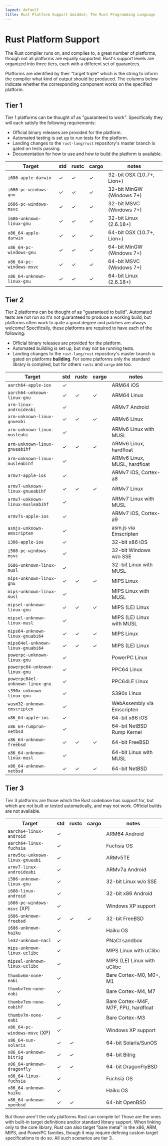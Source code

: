 ```yaml
---
layout: default
title: Rust Platform Support &middot; The Rust Programming Language
---
```


# Rust Platform Support

The Rust compiler runs on, and compiles to, a great number of platforms, though
not all platforms are equally supported. Rust's support levels are organized
into three tiers, each with a different set of guarantees.

Platforms are identified by their "target triple" which is the string to inform
the compiler what kind of output should be produced. The columns below indicate
whether the corresponding component works on the specified platform.

## Tier 1

Tier 1 platforms can be thought of as "guaranteed to work".
Specifically they will each satisfy the following requirements:

* Official binary releases are provided for the platform.
* Automated testing is set up to run tests for the platform.
* Landing changes to the `rust-lang/rust` repository's master branch is gated on
  tests passing.
* Documentation for how to use and how to build the platform is available.

|  Target                       | std |rustc|cargo| notes                      |
|-------------------------------|-----|-----|-----|----------------------------|
| `i686-apple-darwin`           |  ✓  |  ✓  |  ✓  | 32-bit OSX (10.7+, Lion+)  |
| `i686-pc-windows-gnu`         |  ✓  |  ✓  |  ✓  | 32-bit MinGW (Windows 7+)  |
| `i686-pc-windows-msvc`        |  ✓  |  ✓  |  ✓  | 32-bit MSVC (Windows 7+)   |
| `i686-unknown-linux-gnu`      |  ✓  |  ✓  |  ✓  | 32-bit Linux (2.6.18+)     |
| `x86_64-apple-darwin`         |  ✓  |  ✓  |  ✓  | 64-bit OSX (10.7+, Lion+)  |
| `x86_64-pc-windows-gnu`       |  ✓  |  ✓  |  ✓  | 64-bit MinGW (Windows 7+)  |
| `x86_64-pc-windows-msvc`      |  ✓  |  ✓  |  ✓  | 64-bit MSVC (Windows 7+)   |
| `x86_64-unknown-linux-gnu`    |  ✓  |  ✓  |  ✓  | 64-bit Linux (2.6.18+)     |

## Tier 2

Tier 2 platforms can be thought of as "guaranteed to build". Automated tests
are not run so it's not guaranteed to produce a working build, but platforms
often work to quite a good degree and patches are always welcome! Specifically,
these platforms are required to have each of the following:

* Official binary releases are provided for the platform.
* Automated building is set up, but may not be running tests.
* Landing changes to the `rust-lang/rust` repository's master branch is gated on
  platforms **building**. For some platforms only the standard library is
  compiled, but for others `rustc` and `cargo` are too.

|  Target                           | std |rustc|cargo| notes                        |
|-----------------------------------|-----|-----|-----|------------------------------|
| `aarch64-apple-ios`               |  ✓  |     |     | ARM64 iOS                    |
| `aarch64-unknown-linux-gnu`       |  ✓  |  ✓  |  ✓  | ARM64 Linux                  |
| `arm-linux-androideabi`           |  ✓  |     |     | ARMv7 Android                |
| `arm-unknown-linux-gnueabi`       |  ✓  |  ✓  |  ✓  | ARMv6 Linux                  |
| `arm-unknown-linux-musleabi`      |  ✓  |     |     | ARMv6 Linux with MUSL        |
| `arm-unknown-linux-gnueabihf`     |  ✓  |  ✓  |  ✓  | ARMv6 Linux, hardfloat       |
| `arm-unknown-linux-musleabihf`    |  ✓  |     |     | ARMv6 Linux, MUSL, hardfloat |
| `armv7-apple-ios`                 |  ✓  |     |     | ARMv7 iOS, Cortex-a8         |
| `armv7-unknown-linux-gnueabihf`   |  ✓  |  ✓  |  ✓  | ARMv7 Linux                  |
| `armv7-unknown-linux-musleabihf`  |  ✓  |     |     | ARMv7 Linux with MUSL        |
| `armv7s-apple-ios`                |  ✓  |     |     | ARMv7 iOS, Cortex-a9         |
| `asmjs-unknown-emscripten`        |  ✓  |     |     | asm.js via Emscripten        |
| `i386-apple-ios`                  |  ✓  |     |     | 32-bit x86 iOS               |
| `i586-pc-windows-msvc`            |  ✓  |     |     | 32-bit Windows w/o SSE       |
| `i686-unknown-linux-musl`         |  ✓  |     |     | 32-bit Linux with MUSL       |
| `mips-unknown-linux-gnu`          |  ✓  |  ✓  |  ✓  | MIPS Linux                   |
| `mips-unknown-linux-musl`         |  ✓  |     |     | MIPS Linux with MUSL         |
| `mipsel-unknown-linux-gnu`        |  ✓  |  ✓  |  ✓  | MIPS (LE) Linux              |
| `mipsel-unknown-linux-musl`       |  ✓  |     |     | MIPS (LE) Linux with MUSL    |
| `mips64-unknown-linux-gnuabi64`   |  ✓  |  ✓  |  ✓  | MIPS Linux                   |
| `mips64el-unknown-linux-gnuabi64` |  ✓  |  ✓  |  ✓  | MIPS (LE) Linux              |
| `powerpc-unknown-linux-gnu`       |  ✓  |     |     | PowerPC Linux                |
| `powerpc64-unknown-linux-gnu`     |  ✓  |     |     | PPC64 Linux                  |
| `powerpc64el-unknown-linux-gnu`   |  ✓  |     |     | PPC64LE Linux                |
| `s390x-unknown-linux-gnu`         |  ✓  |     |     | S390x Linux                  |
| `wasm32-unknown-emscripten`       |  ✓  |     |     | WebAssembly via Emscripten   |
| `x86_64-apple-ios`                |  ✓  |     |     | 64-bit x86 iOS               |
| `x86_64-rumprun-netbsd`           |  ✓  |     |     | 64-bit NetBSD Rump Kernel    |
| `x86_64-unknown-freebsd`          |  ✓  |  ✓  |  ✓  | 64-bit FreeBSD               |
| `x86_64-unknown-linux-musl`       |  ✓  |     |     | 64-bit Linux with MUSL       |
| `x86_64-unknown-netbsd`           |  ✓  |  ✓  |  ✓  | 64-bit NetBSD                |

## Tier 3

Tier 3 platforms are those which the Rust codebase has support for, but
which are not built or tested automatically, and may not work.
Official builds are not available.

|  Target                         | std |rustc|cargo| notes                                |
|---------------------------------|-----|-----|-----|--------------------------------------|
| `aarch64-linux-android`         |  ✓  |     |     | ARM64 Android                        |
| `aarch64-linux-fuchsia`         |  ✓  |     |     | Fuchsia OS                           |
| `armv5te-unknown-linux-gnueabi` |  ✓  |     |     | ARMv5TE                              |
| `armv7-linux-androideabi`       |  ✓  |     |     | ARMv7a Android                       |
| `i586-unknown-linux-gnu`        |  ✓  |     |     | 32-bit Linux w/o SSE                 |
| `i686-linux-android`            |  ✓  |     |     | 32-bit x86 Android                   |
| `i686-pc-windows-msvc` (XP)     |  ✓  |     |     | Windows XP support                   |
| `i686-unknown-freebsd`          |  ✓  |  ✓  |  ✓  | 32-bit FreeBSD                       |
| `i686-unknown-haiku`            |  ✓  |     |     | Haiku OS                             |
| `le32-unknown-nacl`             |  ✓  |     |     | PNaCl sandbox                        |
| `mips-unknown-linux-uclibc`     |  ✓  |     |     | MIPS Linux with uClibc               |
| `mipsel-unknown-linux-uclibc`   |  ✓  |     |     | MIPS (LE) Linux with uClibc          |
| `thumbv6m-none-eabi`            |  ✓  |     |     | Bare Cortex-M0, M0+, M1              |
| `thumbv7em-none-eabi`           |  ✓  |     |     | Bare Cortex-M4, M7                   |
| `thumbv7em-none-eabihf`         |  ✓  |     |     | Bare Cortex-M4F, M7F, FPU, hardfloat |
| `thumbv7m-none-eabi`            |  ✓  |     |     | Bare Cortex-M3                       |
| `x86_64-pc-windows-msvc` (XP)   |  ✓  |     |     | Windows XP support                   |
| `x86_64-sun-solaris`            |  ✓  |  ✓  |     | 64-bit Solaris/SunOS                 |
| `x86_64-unknown-bitrig`         |  ✓  |  ✓  |     | 64-bit Bitrig                        |
| `x86_64-unknown-dragonfly`      |  ✓  |  ✓  |     | 64-bit DragonFlyBSD                  |
| `x86_64-linux-fuchsia`          |  ✓  |     |     | Fuchsia OS                           |
| `x86_64-unknown-haiku`          |  ✓  |     |     | Haiku OS                             |
| `x86_64-unknown-openbsd`        |  ✓  |  ✓  |     | 64-bit OpenBSD                       |

But those aren't the only platforms Rust can compile to! Those are the ones with
built-in target definitions and/or standard library support. When linking only
to the core library, Rust can also target "bare metal" in the x86, ARM, MIPS, and
PowerPC families, though it may require defining custom target specifications to
do so. All such scenarios are tier 3.

